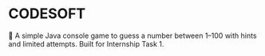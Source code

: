 # CODESOFT
🎯 A simple Java console game to guess a number between 1–100 with hints and limited attempts. Built for  Internship Task 1.
